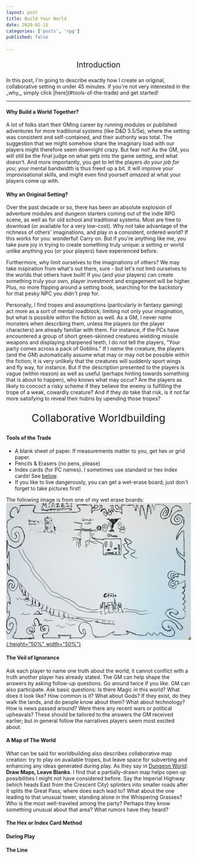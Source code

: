 ```yaml
---
layout: post
title: Build Your World
date: 2020-02-15
categories: ['posts', 'rpg']
published: false

---
```

<p style="text-align: center; font-size:1.5em;">Introduction </p>
In this post, I'm going to describe exactly how I create an original, collaborative setting in under 45 minutes. If you're not very interested in the _why_, simply click [here](#tools-of-the-trade) and get started!

---
#### Why Build a World Together?

A lot of folks start their GMing career by running modules or published adventures for more traditional systems (like D&D 3.5/5e), where the setting was consistent and self-contained, and their authority was total. The suggestion that we might somehow share the imaginary load with our players might therefore seem downright crazy. But fear not! As the GM, you will still be the final judge on what gets into the game setting, and what doesn't. And more importantly, you get to let the players _do your job for you_; your mental bandwidth is thus freed up a bit. It will improve your improvisational skills, and might even find yourself _amazed_ at what your players come up with.

#### Why an Original Setting?

Over the past decade or so, there has been an absolute explosion of adventure modules and dungeon starters coming out of the indie RPG scene, as well as for old school and traditional systems. Most are free to download (or available for a very low-cost). Why not take advantage of the richness of others' imaginations, and play in a consistent, ordered world? If this works for you: wonderful! Carry on. But if you're anything like me, you take pure joy in trying to create something truly unique: a setting or world unlike anything you (or your players) have experienced before.

Furthermore, why limit ourselves to the imaginations of others? We may take inspiration from what's out there, sure - but let's not limit ourselves to the worlds that others have built! If you (and your players) can create something truly your own, player investment and engagement will be higher. Plus, no more flipping around a setting book, searching for the backstory for that pesky NPC you didn't prep for.

Personally, I find tropes and assumptions (particularly in fantasy gaming) act more as a sort of mental roadblock; limiting not only your imagination, but what is possible within the fiction as well. As a GM, I never _name_ monsters when describing them, unless the players (or the player characters) are already familiar with them. For instance, if the PCs have encountered a group of short green-skinned creatures wielding missile weapons and displaying sharpened teeth, I do not tell the players, "Your party comes across a pack of Goblins." If I _name_ the creature, the players (and the GM) automatically assume what may or may not be possible within the fiction; it is very unlikely that the creatures will suddenly sport wings and fly way, for instance. But if the description presented to the players is vague (within reason) as well as useful (perhaps hinting towards something that is about to happen), who knows what may occur? Are the players as likely to concoct a risky scheme if they believe the enemy is fulfilling the trope of a weak, cowardly creature? And if they _do_ take that risk, is it not far more satisfying to reveal their hubris by upending those tropes?

<p></p>

<p style="text-align: center; font-size:2em;">Collaborative Worldbuilding</p>

#### Tools of the Trade

* A blank sheet of paper. If measurements matter to you, get hex or grid paper.
* Pencils & Erasers (no pens, please)
* Index cards (for PC names). I sometimes use standard or hex index cards! See [below](the-hex-or-index-card-method).
* If you like to live dangerously, you can get a wet-erase board; just don't forget to take pictures first!

The following image is from one of my wet erase boards:
[![Alt text](/img/build-your-world/isle-of-the-autarchs-map.jpg "click to embiggen"){:height="50%" width="50%"}](/img/build-your-world/isle-of-the-autarchs-map.jpg)

#### The Veil of Ignorance

Ask each player to name one truth about the world; it cannot conflict with a truth another player has already stated. The GM can help shape the answers by asking follow-up questions. Go around twice if you like. GM can also participate.
Ask basic questions: Is there Magic in this world? What does it look like? How common is it? What about Gods? If they exist, do they walk the lands, and do people know about them? What about technology? How is news passed around? Were there any recent wars or political upheavals? These should be tailored to the answers the GM received earlier; but in general follow the narratives players seem most excited about.

#### A Map of The World

What can be said for worldbuilding also describes collaborative map creation: try to play on available tropes, but leave space for subverting and enhancing any ideas generated during play. As they say in [Dungeon World](https://dungeon-world.com): **Draw Maps, Leave Blanks**. I find that a partially-drawn map helps open up possibilities I might not have considered before. Say the Imperial Highway (which heads East from the Crescent City) splinters into smaller roads after it splits the Great Pass; where does each lead to? What about the one leading to that unusual tower, standing alone in the Whispering Grasses? Who is the most well-traveled among the party? Perhaps they know something unusual about that area? What rumors have they heard?   

#### The Hex or Index Card Method

#### During Play

#### The Line

